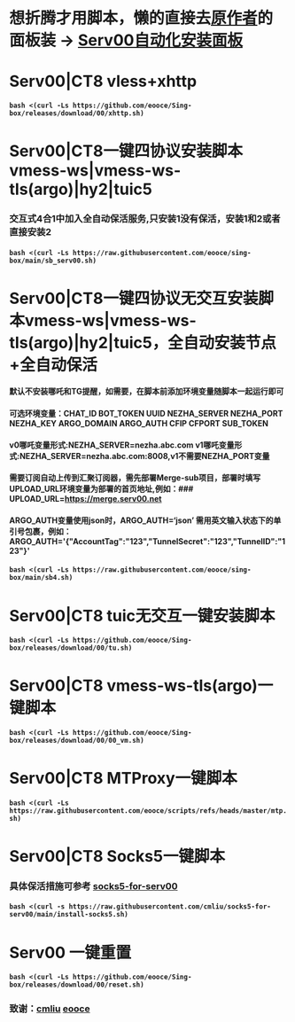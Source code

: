 # 想折腾才用脚本，懒的直接去[原作者](https://github.com/eooce)的面板装 -> [Serv00自动化安装面板](https://serv00.eooce.com)

# Serv00|CT8 vless+xhttp

#### `bash <(curl -Ls https://github.com/eooce/Sing-box/releases/download/00/xhttp.sh)`

# Serv00|CT8一键四协议安装脚本vmess-ws|vmess-ws-tls(argo)|hy2|tuic5

### 交互式4合1中加入全自动保活服务,只安装1没有保活，安装1和2或者直接安装2

#### `bash <(curl -Ls https://raw.githubusercontent.com/eooce/sing-box/main/sb_serv00.sh)`

# Serv00|CT8一键四协议无交互安装脚本vmess-ws|vmess-ws-tls(argo)|hy2|tuic5，全自动安装节点+全自动保活

#### 默认不安装哪吒和TG提醒，如需要，在脚本前添加环境变量随脚本一起运行即可
#### 可选环境变量：CHAT_ID BOT_TOKEN UUID NEZHA_SERVER NEZHA_PORT NEZHA_KEY ARGO_DOMAIN ARGO_AUTH CFIP CFPORT SUB_TOKEN
#### v0哪吒变量形式:NEZHA_SERVER=nezha.abc.com v1哪吒变量形式:NEZHA_SERVER=nezha.abc.com:8008,v1不需要NEZHA_PORT变量
#### 需要订阅自动上传到汇聚订阅器，需先部署Merge-sub项目，部署时填写UPLOAD_URL环境变量为部署的首页地址,例如：### UPLOAD_URL=https://merge.serv00.net
#### ARGO_AUTH变量使用json时，ARGO_AUTH=‘json’ 需用英文输入状态下的单引号包裹，例如：ARGO_AUTH='{"AccountTag":"123","TunnelSecret":"123","TunnelID":"123"}'

#### `bash <(curl -Ls https://raw.githubusercontent.com/eooce/sing-box/main/sb4.sh)`

# Serv00|CT8 tuic无交互一键安装脚本

#### `bash <(curl -Ls https://github.com/eooce/Sing-box/releases/download/00/tu.sh)`

# Serv00|CT8 vmess-ws-tls(argo)一键脚本

#### `bash <(curl -Ls https://github.com/eooce/Sing-box/releases/download/00/00_vm.sh)`

# Serv00|CT8 MTProxy一键脚本

#### `bash <(curl -Ls https://raw.githubusercontent.com/eooce/scripts/refs/heads/master/mtp.sh)`

# Serv00|CT8 Socks5一键脚本

### 具体保活措施可参考  [socks5-for-serv00](https://github.com/cmliu/socks5-for-serv00)

#### `bash <(curl -s https://raw.githubusercontent.com/cmliu/socks5-for-serv00/main/install-socks5.sh)`

# Serv00 一键重置

#### `bash <(curl -Ls https://github.com/eooce/Sing-box/releases/download/00/reset.sh)`




### 致谢：[cmliu](https://github.com/cmliu) [eooce](https://github.com/eooce)
